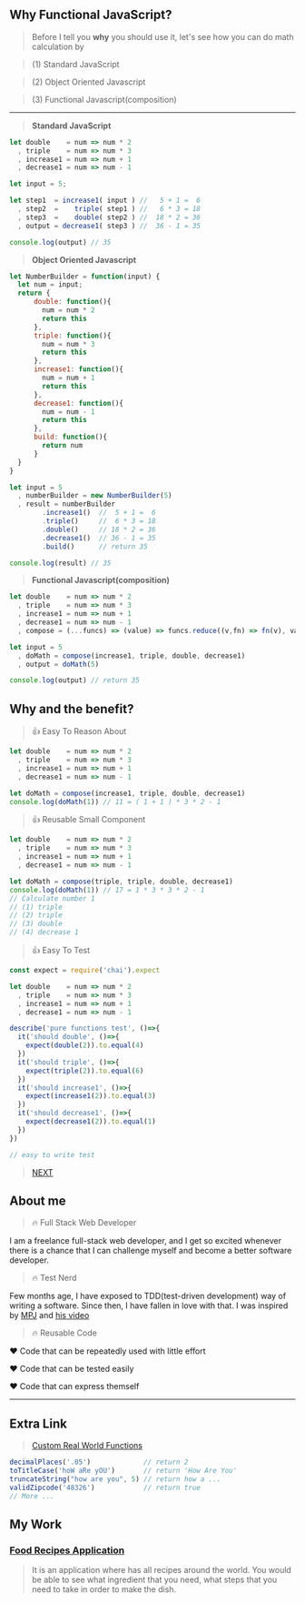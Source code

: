 ## **Why Functional JavaScript?**

> Before I tell you **why** you should use it, 
> let's see how you can do math calculation by


> (1) Standard JavaScript


> (2) Object Oriented Javascript


> (3) Functional Javascript(composition)

------------------------------------



> **Standard JavaScript**

```javascript 
let double    = num => num * 2
  , triple    = num => num * 3
  , increase1 = num => num + 1
  , decrease1 = num => num - 1

let input = 5; 

let step1  = increase1( input ) //   5 + 1 =  6
  , step2  =    triple( step1 ) //   6 * 3 = 18
  , step3  =    double( step2 ) //  18 * 2 = 36
  , output = decrease1( step3 ) //  36 - 1 = 35

console.log(output) // 35
```


> **Object Oriented Javascript**


```javascript 
let NumberBuilder = function(input) {
  let num = input;
  return {
      double: function(){
        num = num * 2
        return this
      },
      triple: function(){
        num = num * 3
        return this
      },
      increase1: function(){
        num = num + 1
        return this
      },
      decrease1: function(){
        num = num - 1
        return this
      },
      build: function(){
        return num
      }
  }
}

let input = 5
  , numberBuilder = new NumberBuilder(5)
  , result = numberBuilder
        .increase1()  //  5 + 1 =  6
        .triple()     //  6 * 3 = 18
        .double()     // 18 * 2 = 36
        .decrease1()  // 36 - 1 = 35
        .build()      // return 35

console.log(result) // 35
```



> **Functional Javascript(composition)**


```javascript
let double    = num => num * 2
  , triple    = num => num * 3
  , increase1 = num => num + 1
  , decrease1 = num => num - 1
  , compose = (...funcs) => (value) => funcs.reduce((v,fn) => fn(v), value)

let input = 5
  , doMath = compose(increase1, triple, double, decrease1)
  , output = doMath(5)

console.log(output) // return 35
```


## Why and the benefit?


> :thumbsup: Easy To Reason About


```javascript
let double    = num => num * 2
  , triple    = num => num * 3
  , increase1 = num => num + 1
  , decrease1 = num => num - 1

let doMath = compose(increase1, triple, double, decrease1)
console.log(doMath(1)) // 11 = ( 1 + 1 ) * 3 * 2 - 1
```

> :thumbsup: Reusable Small Component

```javascript
let double    = num => num * 2
  , triple    = num => num * 3
  , increase1 = num => num + 1
  , decrease1 = num => num - 1

let doMath = compose(triple, triple, double, decrease1)
console.log(doMath(1)) // 17 = 1 * 3 * 3 * 2 - 1
// Calculate number 1 
// (1) triple
// (2) triple
// (3) double
// (4) decrease 1
```

> :thumbsup: Easy To Test

```javascript
const expect = require('chai').expect

let double    = num => num * 2
  , triple    = num => num * 3
  , increase1 = num => num + 1
  , decrease1 = num => num - 1

describe('pure functions test', ()=>{
  it('should double', ()=>{
    expect(double(2)).to.equal(4)
  })
  it('should triple', ()=>{
    expect(triple(2)).to.equal(6)
  })
  it('should increase1', ()=>{
    expect(increase1(2)).to.equal(3)
  })
  it('should decrease1', ()=>{
    expect(decrease1(2)).to.equal(1)
  })
})

// easy to write test
```


> [NEXT](https://github.com/CHAOWEICHIU/functional_javaScript_composition_2)

## About me

> :fire: Full Stack Web Developer

I am a freelance full-stack web developer, and I get so 
excited whenever there is a chance that I can challenge
myself and become a better software developer.


> :fire: Test Nerd

Few months age, I have exposed to TDD(test-driven development) way
of writing a software. Since then, I have fallen in love with that.
I was inspired by [MPJ](https://www.youtube.com/watch?v=TWBDa5dqrl8)
and [his video](https://www.youtube.com/watch?v=vqAaMVoKz1c)


> :fire: Reusable Code

:heart: Code that can be repeatedly used with little effort

:heart: Code that can be tested easily

:heart: Code that can express themself


------------------------------------------


## Extra Link

> [Custom Real World Functions](https://github.com/CHAOWEICHIU/ccw-custom-functions)

```javascript
decimalPlaces('.05')             // return 2
toTitleCase('hoW aRe yOU')       // return 'How Are You'
truncateString("how are you", 5) // return how a ...
validZipcode('48326')            // return true
// More ...
```

## My Work

### [Food Recipes Application](https://github.com/CHAOWEICHIU/favorite-food-recipe)

>It is an application where has all recipes around the world. You would be able to see what ingredient that you need, what steps that you need to take in order to make the dish.


